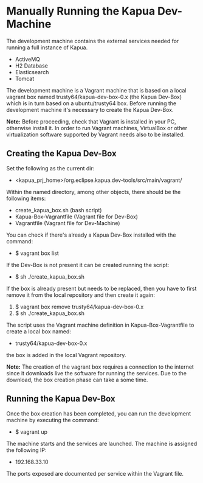 # Manually Running the Kapua Dev-Machine
The development machine contains the external services needed for running a full instance of Kapua.

* ActiveMQ
* H2 Database
* Elasticsearch
* Tomcat

The development machine is a Vagrant machine that is based on a local vagrant box named trusty64/kapua-dev-box-0.x (the Kapua Dev-Box) which is in turn based on a ubuntu/trusty64 box. Before running the development machine it's necessary to create the Kapua Dev-Box.

**Note:** Before proceeding, check that Vagrant is installed in your PC, otherwise install it. In order to run Vagrant machines, VirtualBox or other virtualization software supported by Vagrant needs also to be installed.

## Creating the Kapua Dev-Box

Set the following as the current dir:

* <kapua_prj_home>/org.eclipse.kapua.dev-tools/src/main/vagrant/

Within the named directory, among other objects, there should be the following items:

* create_kapua_box.sh (bash script)
* Kapua-Box-Vagrantfile (Vagrant file for Dev-Box)
* Vagrantfile (Vagrant file for Dev-Machine)

You can check if there's already a Kapua Dev-Box installed with the command:

* $ vagrant box list

If the Dev-Box is not present it can be created running the script:

* $ sh ./create_kapua_box.sh

If the box is already present but needs to be replaced, then you have to first remove it from the local repository and then create it again:

1. $ vagrant box remove trusty64/kapua-dev-box-0.x
2. $ sh ./create_kapua_box.sh

The script uses the Vagrant machine definition in Kapua-Box-Vagrantfile to create a local box named:

* trusty64/kapua-dev-box-0.x

the box is added in the local Vagrant repository. 

**Note:** The creation of the vagrant box requires a connection to the internet since it downloads live the software for running the services. Due to the download, the box creation phase can take a some time.

## Running the Kapua Dev-Box

Once the box creation has been completed, you can run the development machine by executing the command:

* $ vagrant up

The machine starts and the services are launched. The machine is assigned the following IP:

* 192.168.33.10

The ports exposed are documented per service within the Vagrant file.





 